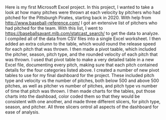 Here is my first Microsoft Excel project. In this project, I wanted to take a look at how many pitches
were thrown at each velocity by pitchers who had pitched for the Pittsburgh Pirates, starting back in
2020. With help from http://www.baseball-reference.com/ I got an extensive list of pitchers who had
pitched for the team. With this list, I went to https://baseballsavant.mlb.com/statcast_search/ to get
the data to analyze. I compiled all of the data from CSV files into a single Excel worksheet. I then
added an extra column to the table, which would round the release speed for each pitch that was thrown.
I then made a pivot taable, which included the pitcher, season, pitch type, and the rounded velocity of
each pitch that was thrown. I used that pivot table to make a very detailed table in a new Excel file, 
documenting every pitch, making sure that each pitch contained details for the four categories listed
above. I created a number of new pivot tables to use for my final dashboard for the project. These
included pitch type and velocity vs the number of pitches, both below 500 and above 500 pitches, as
well as pitcher vs number of pitches, and pitch type vs number of time that pitch was thrown. I then
made charts for the tables, put those charts into the dashboad, color coded them so that they would be
consistent with one another, and made three different slicers, for pitch type, season, and pitcher. All
three slicers ontrol all aspects of the dashboard for ease of analysis.
